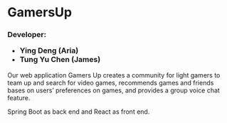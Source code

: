 <h1> GamersUp </h1>
<h3> Developer: <ul><li>Ying Deng (Aria)</li><li>Tung Yu Chen (James)</li><ul> </h3>
<p> Our web application Gamers Up creates a community for light gamers to team up and search for video games, recommends games and friends bases on users’ preferences on games, and provides a group voice chat feature. </p>
<p> Spring Boot as back end and React as front end.</p>
